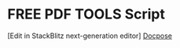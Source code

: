 # FREE PDF TOOLS Script

[Edit in StackBlitz next-generation editor]
[Docpose](https://docpose.com/pdf-converter-online)
